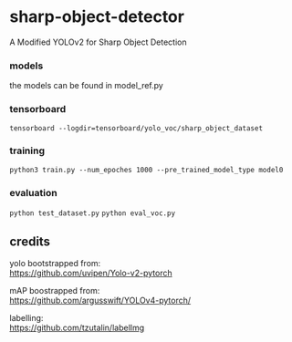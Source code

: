 # sharp-object-detector
A Modified YOLOv2 for Sharp Object Detection

### models
the models can be found in model_ref.py

### tensorboard
`tensorboard --logdir=tensorboard/yolo_voc/sharp_object_dataset`

### training
`python3 train.py --num_epoches 1000 --pre_trained_model_type model0`

### evaluation
`python test_dataset.py`
`python eval_voc.py`

## credits
yolo bootstrapped from: <br>
https://github.com/uvipen/Yolo-v2-pytorch <br>

mAP boostrapped from: <br>
https://github.com/argusswift/YOLOv4-pytorch/ <br>

labelling: <br>
https://github.com/tzutalin/labelImg <br>
